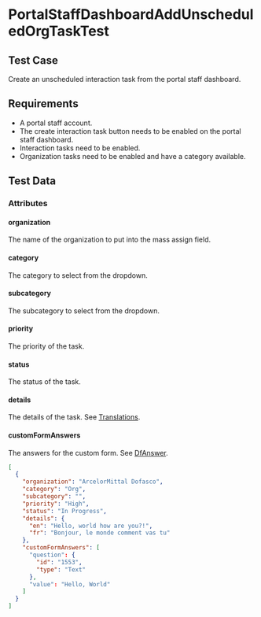 # PortalStaffDashboardAddUnscheduledOrgTaskTest <Badge text="test" vertical="middle" />

## Test Case
Create an unscheduled interaction task from the portal staff dashboard.

## Requirements
* A portal staff account.
* The create interaction task button needs to be enabled on the portal staff dashboard.
* Interaction tasks need to be enabled.
* Organization tasks need to be enabled and have a category available.

## Test Data
### Attributes

#### organization <Badge text="string" vertical="middle" />
The name of the organization to put into the mass assign field.

#### category <Badge text="string" vertical="middle" />
The category to select from the dropdown.

#### subcategory <Badge text="string" vertical="middle" />
The subcategory to select from the dropdown.

#### priority <Badge text="string" vertical="middle" />
The priority of the task.

#### status <Badge text="string" vertical="middle" />
The status of the task.

#### details <Badge text="string" vertical="middle" />
The details of the task. See [Translations](../model/translations).

#### customFormAnswers <Badge text="array" vertical="middle" />
The answers for the custom form. See [DfAnswer](../model/df-answer).

``` json
[
  {
    "organization": "ArcelorMittal Dofasco",
    "category": "Org",
    "subcategory": "",
    "priority": "High",
    "status": "In Progress",
    "details": {
      "en": "Hello, world how are you?!",
      "fr": "Bonjour, le monde comment vas tu"
    },
    "customFormAnswers": [
      "question": {
        "id": "1553",
        "type": "Text"
      },
      "value": "Hello, World"
    ]
  }
]
```

